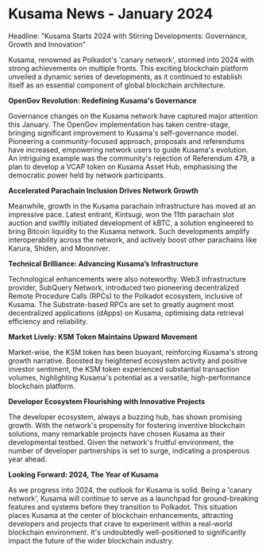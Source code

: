 # Kusama News - January 2024

Headline: "Kusama Starts 2024 with Stirring Developments: Governance, Growth and
Innovation"

Kusama, renowned as Polkadot's 'canary network', stormed into 2024 with strong
achievements on multiple fronts. This exciting blockchain platform unveiled a
dynamic series of developments, as it continued to establish itself as an
essential component of global blockchain architecture.

**OpenGov Revolution: Redefining Kusama's Governance**

Governance changes on the Kusama network have captured major attention this
January. The OpenGov implementation has taken centre-stage, bringing significant
improvement to Kusama's self-governance model. Pioneering a community-focused
approach, proposals and referendums have increased, empowering network users to
guide Kusama's evolution. An intriguing example was the community's rejection of
Referendum 479, a plan to develop a VCAP token on Kusama Asset Hub, emphasising
the democratic power held by network participants.

**Accelerated Parachain Inclusion Drives Network Growth**

Meanwhile, growth in the Kusama parachain infrastructure has moved at an
impressive pace. Latest entrant, Kintsugi, won the 11th parachain slot auction
and swiftly initiated development of kBTC, a solution engineered to bring
Bitcoin liquidity to the Kusama network. Such developments amplify
interoperability across the network, and actively boost other parachains like
Karura, Shiden, and Moonriver.

**Technical Brilliance: Advancing Kusama’s Infrastructure**

Technological enhancements were also noteworthy. Web3 infrastructure provider,
SubQuery Network, introduced two pioneering decentralized Remote Procedure Calls
(RPCs) to the Polkadot ecosystem, inclusive of Kusama. The Substrate-based RPCs
are set to greatly augment most decentralized applications (dApps) on Kusama,
optimising data retrieval efficiency and reliability.

**Market Lively: KSM Token Maintains Upward Movement**

Market-wise, the KSM token has been buoyant, reinforcing Kusama's strong growth
narrative. Boosted by heightened ecosystem activity and positive investor
sentiment, the KSM token experienced substantial transaction volumes,
highlighting Kusama's potential as a versatile, high-performance blockchain
platform.

**Developer Ecosystem Flourishing with Innovative Projects**

The developer ecosystem, always a buzzing hub, has shown promising growth. With
the network's propensity for fostering inventive blockchain solutions, many
remarkable projects have chosen Kusama as their developmental testbed. Given the
network's fruitful environment, the number of developer partnerships is set to
surge, indicating a prosperous year ahead.

**Looking Forward: 2024, The Year of Kusama**

As we progress into 2024, the outlook for Kusama is solid. Being a 'canary
network', Kusama will continue to serve as a launchpad for ground-breaking
features and systems before they transition to Polkadot. This situation places
Kusama at the center of blockchain enhancements, attracting developers and
projects that crave to experiment within a real-world blockchain environment.
It's undoubtedly well-positioned to significantly impact the future of the wider
blockchain industry.
